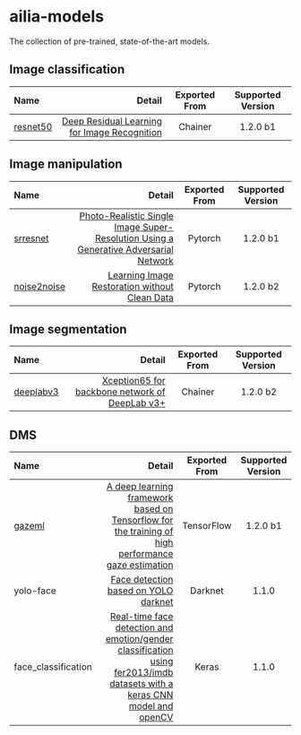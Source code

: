 # ailia-models

The collection of pre-trained, state-of-the-art models.

## Image classification

| Name | Detail | Exported From | Supported Version |
|:-----------|------------:|:------------:|:------------:|
| [resnet50](/resnet50/) | [Deep Residual Learning for Image Recognition]( https://github.com/KaimingHe/deep-residual-networks) | Chainer | 1.2.0 b1 |

## Image manipulation

| Name | Detail | Exported From | Supported Version |
|:-----------|------------:|:------------:|:------------:|
| [srresnet](/srresnet/) | [Photo-Realistic Single Image Super-Resolution Using a Generative Adversarial Network](https://github.com/twtygqyy/pytorch-SRResNet) | Pytorch | 1.2.0 b1 |
| [noise2noise](/noise2noise/) | [Learning Image Restoration without Clean Data](https://github.com/joeylitalien/noise2noise-pytorch) | Pytorch | 1.2.0 b2 |

## Image segmentation

| Name | Detail | Exported From | Supported Version |
|:-----------|------------:|:------------:|:------------:|
| [deeplabv3](/deeplabv3/) | [Xception65 for backbone network of DeepLab v3+](https://github.com/tensorflow/models/tree/master/research/deeplab) | Chainer | 1.2.0 b2 |

## DMS

| Name | Detail | Exported From | Supported Version |
|:-----------|------------:|:------------:|:------------:|
| [gazeml](/gazeml/) | [A deep learning framework based on Tensorflow for the training of high performance gaze estimation](https://github.com/swook/GazeML) | TensorFlow | 1.2.0 b1 |
| yolo-face | [Face detection based on YOLO darknet](https://github.com/dannyblueliu/YOLO-Face-detection) | Darknet | 1.1.0 |
| face_classification | [Real-time face detection and emotion/gender classification using fer2013/imdb datasets with a keras CNN model and openCV](https://github.com/oarriaga/face_classification) | Keras | 1.1.0 |


